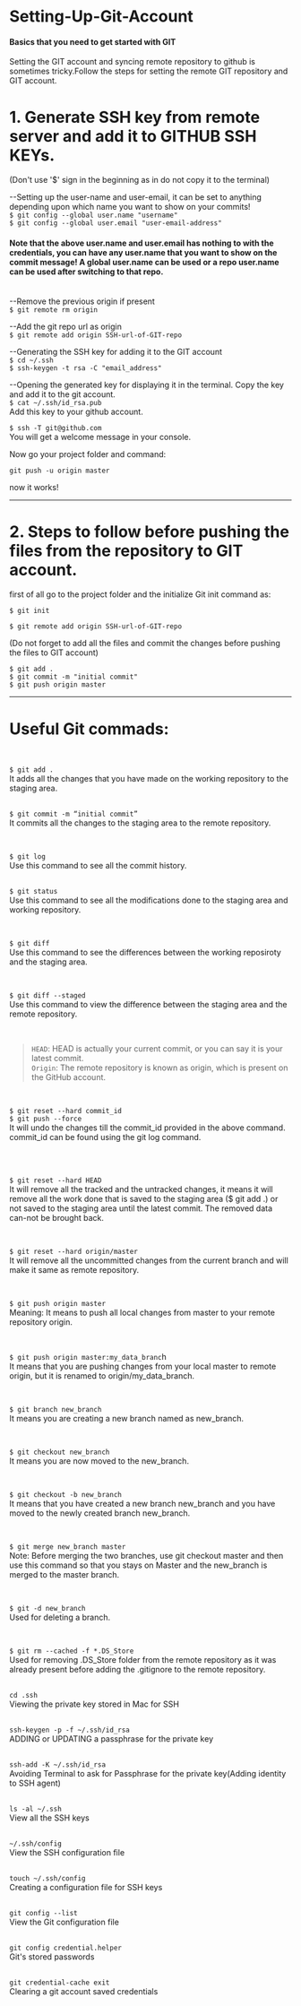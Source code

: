 # Setting-Up-Git-Account
#### Basics that you need to get started with GIT

Setting the GIT account and syncing remote repository to github is sometimes tricky.Follow the steps for setting the remote GIT repository and GIT account.


# 1. Generate SSH key from remote server and add it to GITHUB SSH KEYs.
(Don't use '$' sign in the beginning as in do not copy it to the terminal)

--Setting up the user-name and user-email, it can be set to anything depending upon which name you want to show on your commits!                                                    
```$ git config --global user.name "username"```                                                            <br />
```$ git config --global user.email "user-email-address"```                                                 <br />

#### Note that the above user.name and user.email has nothing to with the credentials, you can have any user.name that you want to show on the commit message! A global user.name can be used or a repo user.name can be used after switching to that repo. <br />                                                                                                      <br />

--Remove the previous origin if present                                                                 <br />
```$ git remote rm origin```                                                                                <br />

--Add the git repo url as origin                                                              </br>
```$ git remote add origin SSH-url-of-GIT-repo```                                                           <br />


--Generating the SSH key for adding it to the GIT account                                               <br />
```$ cd ~/.ssh```                                                                                           <br />
```$ ssh-keygen -t rsa -C "email_address"```                                                                                          <br />


--Opening the generated key for displaying it in the terminal. Copy the key and add it to the git account.       <br />
```$ cat ~/.ssh/id_rsa.pub```                      <br />
Add this key to your github account.         <br />


```$ ssh -T git@github.com```                                    <br />
You will get a welcome message in your console.            <br />


Now go your project folder and command:

```git push -u origin master```

now it works!     <br />


------------------------------------------------------------------------------------------------------------------------------


# 2. Steps to follow before pushing the files from the repository to GIT account. <br />


first of all go to the project folder and the initialize Git init command as:                               <br />

```$ git init```                                               <br />

```$ git remote add origin SSH-url-of-GIT-repo```              <br />

(Do not forget to add all the files and commit the changes before pushing the files to GIT account)         <br />

```$ git add .```                                              <br />
```$ git commit -m "initial commit"```                         <br />
```$ git push origin master```                                 <br />





------------------------------------------------------------------------------------------------------------------------------

# Useful Git commads:

</br>

```$ git add .``` </br>
It adds all the changes that you have made on the working repository to the staging area.
</br>
</br>

```$ git commit -m “initial commit”```</br>
It commits all the changes to the staging area to the remote repository.
</br>


</br>

```$ git log```</br>
Use this command to see all the commit history.
</br>
</br>

```$ git status```</br>
Use this command to see all the modifications done to the staging area and working repository.
</br>

</br>

```$ git diff```</br>
Use this command to see the differences between the working reposiroty and the staging area.
</br>

</br>

```$ git diff --staged```</br>
Use this command to view the difference between the staging area and the remote repository.
</br>

</br>

>`HEAD`: HEAD is actually your current commit, or you can say it is your latest commit.</br>
`Origin`: The remote repository is known as origin, which is present on the GitHub account.

</br>

```$ git reset --hard commit_id``` </br>
```$ git push --force``` </br>
It will undo the changes till the commit_id provided in the above command. commit_id can be found using the git log command.

</br>

</br>

```$ git reset --hard HEAD```</br>
It will remove all the tracked and the untracked changes, it means it will remove all the work done that is saved to the staging area ($ git add .) or not saved to the staging area until the latest commit. The removed data can-not be brought back.
</br>

</br>

```$ git reset --hard origin/master```</br>
It will remove all the uncommitted changes from the current branch and will make it same as remote repository.
</br>

</br>

```$ git push origin master```</br>
Meaning: It means to push all local changes from master to your remote repository origin.
</br>

</br>

```$ git push origin master:my_data_branc```h</br>
It means that you are pushing changes from your local master to remote origin, but it is renamed to origin/my_data_branch.
</br>

</br>

```$ git branch new_branch```</br>
It means you are creating a new branch named as new_branch.
</br>

</br>

```$ git checkout new_branch```</br>
It means you are now moved to the new_branch.
</br>

</br>

```$ git checkout -b new_branch```</br>
It means that you have created a new branch new_branch and you have moved to the newly created branch new_branch.
</br>

</br>

```$ git merge new_branch master```</br>
Note: Before merging the two branches, use git checkout master and then use this command so that you stays on Master and the new_branch is merged to the master branch.
</br>

</br>

```$ git -d new_branch```</br>
Used for deleting a branch.</br>



</br>

```$ git rm --cached -f *.DS_Store```</br>
Used for removing .DS_Store folder from the remote repository as it was already present before adding the .gitignore to the remote repository.
</br>
</br>


`cd .ssh` </br>
Viewing the private key stored in Mac for SSH
</br>
</br>

`ssh-keygen -p -f ~/.ssh/id_rsa` </br>
ADDING or UPDATING a passphrase for the private key
</br>
</br>

`ssh-add -K ~/.ssh/id_rsa` </br>
Avoiding Terminal to ask for Passphrase for the private key(Adding identity to SSH agent)
</br>
</br>

`ls -al ~/.ssh` </br>
View all the SSH keys
</br>
 </br>

`~/.ssh/config ` </br>
View the SSH configuration file
</br>
</br>

`touch ~/.ssh/config` </br>
Creating a configuration file for SSH keys
</br>
</br>

`git config --list` </br>
View the Git configuration file
</br>
</br>

`git config credential.helper` </br>
Git's stored passwords
</br>
</br>

`git credential-cache exit` </br>
Clearing a git account saved credentials
</br>

